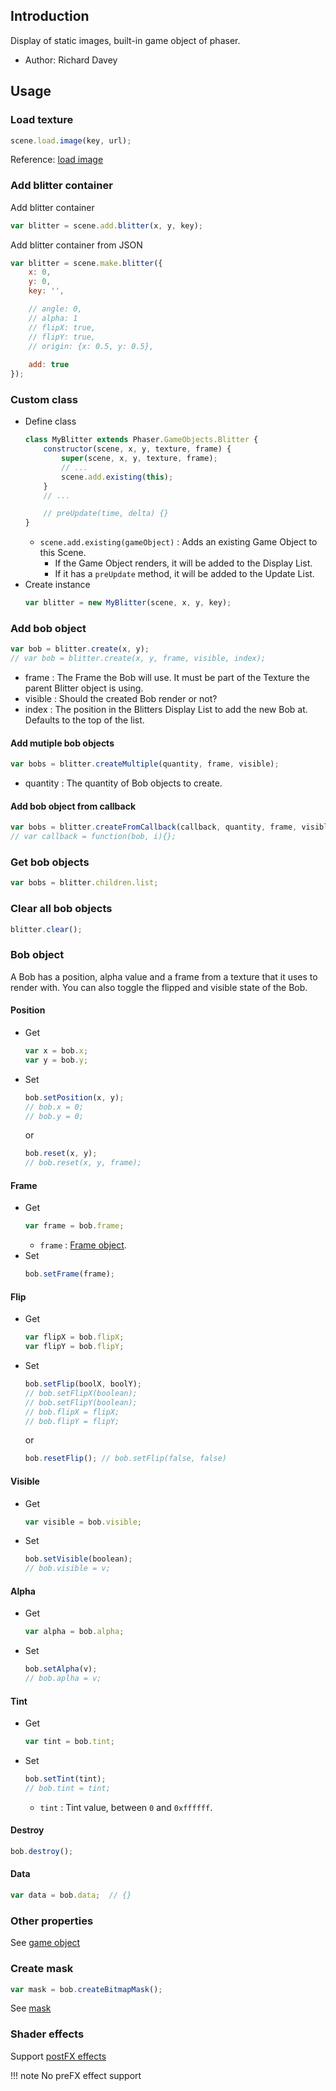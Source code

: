 ## Introduction

Display of static images, built-in game object of phaser.

- Author: Richard Davey

## Usage

### Load texture

```javascript
scene.load.image(key, url);
```

Reference: [load image](loader.md#image)

### Add blitter container

Add blitter container

```javascript
var blitter = scene.add.blitter(x, y, key);
```

Add blitter container from JSON

```javascript
var blitter = scene.make.blitter({
    x: 0,
    y: 0,
    key: '',

    // angle: 0,
    // alpha: 1
    // flipX: true,
    // flipY: true,
    // origin: {x: 0.5, y: 0.5},
    
    add: true
});
```

### Custom class

- Define class
    ```javascript
    class MyBlitter extends Phaser.GameObjects.Blitter {
        constructor(scene, x, y, texture, frame) {
            super(scene, x, y, texture, frame);
            // ...
            scene.add.existing(this);
        }
        // ...

        // preUpdate(time, delta) {}
    }
    ```
    - `scene.add.existing(gameObject)` : Adds an existing Game Object to this Scene.
        - If the Game Object renders, it will be added to the Display List.
        - If it has a `preUpdate` method, it will be added to the Update List.
- Create instance
    ```javascript
    var blitter = new MyBlitter(scene, x, y, key);
    ```

### Add bob object

```javascript
var bob = blitter.create(x, y);
// var bob = blitter.create(x, y, frame, visible, index);
```

- frame : The Frame the Bob will use. It must be part of the Texture the parent Blitter object is using.
- visible : Should the created Bob render or not?
- index : The position in the Blitters Display List to add the new Bob at. Defaults to the top of the list.

#### Add mutiple bob objects

```javascript
var bobs = blitter.createMultiple(quantity, frame, visible);
```

- quantity : The quantity of Bob objects to create.

#### Add bob object from callback

```javascript
var bobs = blitter.createFromCallback(callback, quantity, frame, visible)
// var callback = function(bob, i){};
```

### Get bob objects

```javascript
var bobs = blitter.children.list;
```

### Clear all bob objects

```javascript
blitter.clear();
```

### Bob object

A Bob has a position, alpha value and a frame from a texture that it uses to render with. You can also toggle the flipped and visible state of the Bob.

#### Position

- Get
    ```javascript
    var x = bob.x;
    var y = bob.y;
    ```
- Set
    ```javascript
    bob.setPosition(x, y);
    // bob.x = 0;
    // bob.y = 0;
    ```
    or
    ```javascript
    bob.reset(x, y);
    // bob.reset(x, y, frame);
    ```

#### Frame

- Get
    ```javascript
    var frame = bob.frame;
    ```
    - `frame` : [Frame object](textures.md#frame-object).
- Set
    ```javascript
    bob.setFrame(frame);
    ```

#### Flip

- Get
    ```javascript
    var flipX = bob.flipX;
    var flipY = bob.flipY;
    ```
- Set
    ```javascript
    bob.setFlip(boolX, boolY);
    // bob.setFlipX(boolean);
    // bob.setFlipY(boolean);
    // bob.flipX = flipX;
    // bob.flipY = flipY;
    ```
    or
    ```javascript
    bob.resetFlip(); // bob.setFlip(false, false)
    ```

#### Visible

- Get
    ```javascript
    var visible = bob.visible;
    ```
- Set
    ```javascript
    bob.setVisible(boolean);
    // bob.visible = v;
    ```

#### Alpha

- Get
    ```javascript
    var alpha = bob.alpha;
    ```
- Set
    ```javascript
    bob.setAlpha(v);
    // bob.aplha = v;
    ```

#### Tint

- Get
    ```javascript
    var tint = bob.tint;
    ```
- Set
    ```javascript
    bob.setTint(tint);
    // bob.tint = tint;
    ```
    - `tint` : Tint value, between `0` and `0xffffff`.

#### Destroy

```javascript
bob.destroy();
```

#### Data

```javascript
var data = bob.data;  // {}
```

### Other properties

See [game object](gameobject.md)

### Create mask

```javascript
var mask = bob.createBitmapMask();
```

See [mask](mask.md)

### Shader effects

Support [postFX effects](shader-builtin.md)

!!! note
    No preFX effect support
